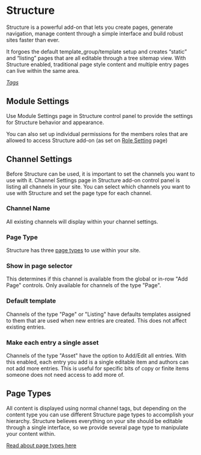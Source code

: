 <!--
    This source file is part of the open source project
    ExpressionEngine User Guide (https://github.com/ExpressionEngine/ExpressionEngine-User-Guide)

    @link      https://expressionengine.com/
    @copyright Copyright (c) 2003-2024, Packet Tide, LLC (https://packettide.com)
    @license   https://expressionengine.com/license Licensed under Apache License, Version 2.0
-->

# Structure

Structure is a powerful add-on that lets you create pages, generate navigation, manage content through a simple interface and build robust sites faster than ever.

It forgoes the default template_group/template setup and creates “static” and “listing” pages that are all editable through a tree sitemap view. With Structure enabled, traditional page style content and multiple entry pages can live within the same area.

[*Tags*](add-ons/structure/tags.md)

## Module Settings

Use Module Settings page in Structure control panel to provide the settings for Structure behavior and appearance. 

You can also set up individual permissions for the members roles that are allowed to access Structure add-on (as set on [Role Setting](control-panel/member-manager.md#role-settings) page)

## Channel Settings

Before Structure can be used, it is important to set the channels you want to use with it. Channel Settings page in Structure add-on control panel is listing all channels in your site. You can select which channels you want to use with Structure and set the page type for each channel.

### Channel Name
All existing channels will display within your channel settings.

### Page Type
Structure has three [page types](add-ons/structure/page-types.md) to use within your site.

### Show in page selector
This determines if this channel is available from the global or in-row "Add Page" controls. Only available for channels of the type "Page".

### Default template
Channels of the type "Page" or "Listing" have defaults templates assigned to them that are used when new entries are created. This does not affect existing entries.

### Make each entry a single asset
Channels of the type "Asset" have the option to Add/Edit all entries. With this enabled, each entry you add is a single editable item and authors can not add more entries. This is useful for specific bits of copy or finite items someone does not need access to add more of.

## Page Types

All content is displayed using normal channel tags, but depending on the content type you can use different Structure page types to accomplish your hierarchy. Structure believes everything on your site should be editable through a single interface, so we provide several page type to manipulate your content within.

[Read about page types here](add-ons/structure/page-types.md)
